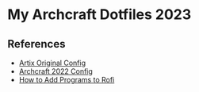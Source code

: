 # My Archcraft Dotfiles 2023

## References

- [Artix Original Config](https://github.com/psygo/dotfiles_artix)
- [Archcraft 2022 Config](https://github.com/psygo/dotfiles_archcraft_2022)
- [How to Add Programs to Rofi](https://unix.stackexchange.com/q/784800/364698)
